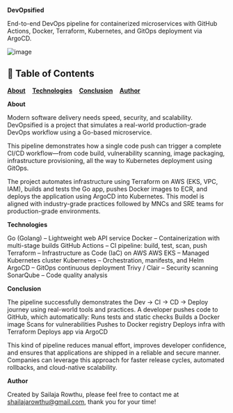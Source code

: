 **DevOpsified**

End-to-end DevOps pipeline for containerized microservices with GitHub Actions, Docker, Terraform, Kubernetes, and GitOps deployment via ArgoCD.


![image](https://github.com/user-attachments/assets/3ef515ff-224e-475c-bf37-a4795b214ce0)


## 📑 Table of Contents

[<strong>About</strong>](#about)&nbsp;&nbsp;&nbsp;&nbsp;[<strong>Technologies</strong>](#technologies)&nbsp;&nbsp;&nbsp;&nbsp;[<strong>Conclusion</strong>](#conclusion)&nbsp;&nbsp;&nbsp;&nbsp;[<strong>Author</strong>](#author)




**About**

Modern software delivery needs speed, security, and scalability. DevOpsified is a project that simulates a real-world production-grade DevOps workflow using a Go-based microservice.

This pipeline demonstrates how a single code push can trigger a complete CI/CD workflow—from code build, vulnerability scanning, image packaging, infrastructure provisioning, all the way to Kubernetes deployment using GitOps.

The project automates infrastructure using Terraform on AWS (EKS, VPC, IAM), builds and tests the Go app, pushes Docker images to ECR, and deploys the application using ArgoCD into Kubernetes. This model is aligned with industry-grade practices followed by MNCs and SRE teams for production-grade environments.


**Technologies**

Go (Golang) – Lightweight web API service
Docker – Containerization with multi-stage builds
GitHub Actions – CI pipeline: build, test, scan, push
Terraform – Infrastructure as Code (IaC) on AWS
AWS EKS – Managed Kubernetes cluster
Kubernetes – Orchestration, manifests, and Helm
ArgoCD – GitOps continuous deployment
Trivy / Clair – Security scanning
SonarQube – Code quality analysis


**Conclusion**

The pipeline successfully demonstrates the Dev → CI → CD → Deploy journey using real-world tools and practices. A developer pushes code to GitHub, which automatically:
Runs tests and static checks
Builds a Docker image
Scans for vulnerabilities
Pushes to Docker registry
Deploys infra with Terraform
Deploys app via ArgoCD

This kind of pipeline reduces manual effort, improves developer confidence, and ensures that applications are shipped in a reliable and secure manner.
Companies can leverage this approach for faster release cycles, automated rollbacks, and cloud-native scalability.

**Author**

Created by Sailaja Rowthu, please feel free to contact me at shailajarowthu@gmail.com, thank you for your time!
